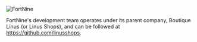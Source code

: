 ![FortNine](https://fortnine.ca/assets/common-assets/fortnine-logo-red-2299w512h.png)

FortNine's development team operates under its parent company, Boutique Linus (or Linus Shops), and can be followed at https://github.com/linusshops.
